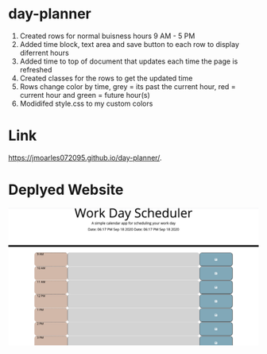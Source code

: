 # day-planner
1. Created rows for normal buisness hours 9 AM - 5 PM
2. Added time block, text area and save button to each row to display diferrent hours
3. Added time to top of document that updates each time the page is refreshed
4. Created classes for the rows to get the updated time 
5. Rows change color by time, grey = its past the current hour, red = current hour and green = future hour(s)
6. Modidifed style.css to my custom colors

# Link

https://jmoarles072095.github.io/day-planner/.

# Deplyed Website

<img src="deployedWebsite.png" alt="image of deployed website">